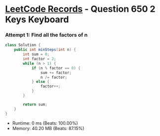 # [LeetCode Records](../../README.md) - Question 650 2 Keys Keyboard

### Attempt 1: Find all the factors of n
```java
class Solution {
    public int minSteps(int n) {
        int sum = 0;
        int factor = 2;
        while (n > 1) {
            if (n % factor == 0) {
                sum += factor;
                n /= factor;
            } else {
                factor++;
            }
        }

        return sum;
    }
}
```
- Runtime: 0 ms (Beats: 100.00%)
- Memory: 40.20 MB (Beats: 87.15%)

<br>
